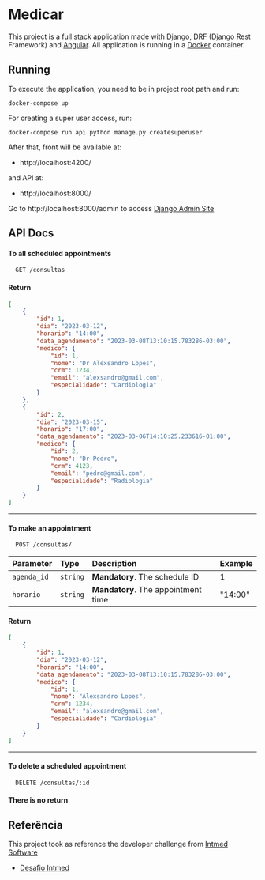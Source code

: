 # Medicar

This project is a full stack application made with [Django](https://www.djangoproject.com), [DRF](https://www.django-rest-framework.org) (Django Rest Framework) and [Angular](https://angular.io).  All application is running in a [Docker](https://www.docker.com) container.

## Running

To execute the application, you need to be in project root path and run:

```
docker-compose up
```

For creating a super user access, run:

```
docker-compose run api python manage.py createsuperuser
```

After that, front will be available at:
 - http://localhost:4200/ 
 
and API at:
 - http://localhost:8000/


Go to http://localhost:8000/admin to access [Django Admin Site](https://docs.djangoproject.com/en/4.1/ref/contrib/admin/)
## API Docs

#### To all scheduled appointments

```http
  GET /consultas
```
#### Return
```json
[
    {
        "id": 1,
        "dia": "2023-03-12",
        "horario": "14:00",
        "data_agendamento": "2023-03-08T13:10:15.783286-03:00",
        "medico": {
            "id": 1,
            "nome": "Dr Alexsandro Lopes",
            "crm": 1234,
            "email": "alexsandro@gmail.com",
            "especialidade": "Cardiologia"
        }
    },
    {
        "id": 2,
        "dia": "2023-03-15",
        "horario": "17:00",
        "data_agendamento": "2023-03-06T14:10:25.233616-01:00",
        "medico": {
            "id": 2,
            "nome": "Dr Pedro",
            "crm": 4123,
            "email": "pedro@gmail.com",
            "especialidade": "Radiologia"
        }
    }
]
```

-----
#### To make an appointment


```http
  POST /consultas/
```


| Parameter   | Type       | Description                         | Example   |
| :---------- | :--------- | :-----------------------------------| :---------| 
| `agenda_id` | `string`   | **Mandatory**. The schedule ID      |1          | 
| `horario`   | `string`   | **Mandatory**. The appointment time |"14:00"    | 

#### Return
```json
[
    {
        "id": 1,
        "dia": "2023-03-12",
        "horario": "14:00",
        "data_agendamento": "2023-03-08T13:10:15.783286-03:00",
        "medico": {
            "id": 1,
            "nome": "Alexsandro Lopes",
            "crm": 1234,
            "email": "alexsandro@gmail.com",
            "especialidade": "Cardiologia"
        }
    }
]
```

-----------
#### To delete a scheduled appointment
```http
  DELETE /consultas/:id
```
#### There is no return
## Referência
This project took as reference the developer challenge from [Intmed Software](https://intmed.com.br)
 - [Desafio Intmed](https://github.com/Intmed-Software/desafio)


